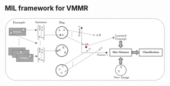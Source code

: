 ## MIL framework for VMMR

<p align="center"><img align="center" src="https://github.com/faezetta/VMMRdb/blob/master/meta/systemDiagram.png" alt="MIL-based CNN for VMMR" width="600px">
